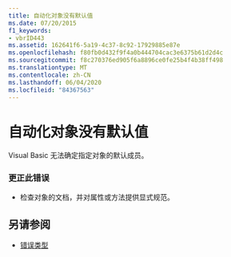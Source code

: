 ```yaml
---
title: 自动化对象没有默认值
ms.date: 07/20/2015
f1_keywords:
- vbrID443
ms.assetid: 162641f6-5a19-4c37-8c92-17929885e87e
ms.openlocfilehash: f80fb0d432f9f4a0b444704cac3e6375b61d2d4c
ms.sourcegitcommit: f8c270376ed905f6a8896ce0fe25b4f4b38ff498
ms.translationtype: MT
ms.contentlocale: zh-CN
ms.lasthandoff: 06/04/2020
ms.locfileid: "84367563"
---
```

# <a name="automation-object-does-not-have-a-default-value"></a>自动化对象没有默认值
Visual Basic 无法确定指定对象的默认成员。  
  
### <a name="to-correct-the-error"></a>更正此错误  
  
- 检查对象的文档，并对属性或方法提供显式规范。  
  
## <a name="see-also"></a>另请参阅

- [错误类型](../programming-guide/language-features/error-types.md)
